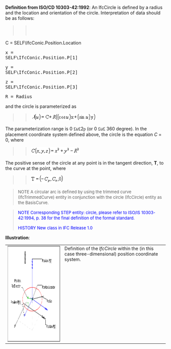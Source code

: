 ﻿**Definition from ISO/CD 10303-42:1992**: An IfcCircle is defined by a radius and the location and orientation of the circle. Interpretation of data should be as follows:

> 
>> <pre> 
C = SELF\IfcConic.Position.Location</pre><pre>x = SELF\IfcConic.Position.P[1]</pre><pre>y = SELF\IfcConic.Position.P[2]</pre><pre>z = SELF\IfcConic.Position.P[3]</pre><pre>R = Radius</pre>


> 
and the circle is parameterized as

> 
>> ![Image](../../../../../../figures/ifccircle-math1.gif)


> 
The parameterization range is 0 <font face="Symbol">&pound;</font>_u_<font face="Symbol">&pound;</font>2<font face="Symbol">p</font> (or 0 <font face="Symbol">&pound;</font>_u_<font face="Symbol">&pound;</font> 360 degree). In the placement coordinate system defined above, the circle is the equation _C_ = 0, where

> 
>> ![Image](../../../../../../figures/ifccircle-math2.gif)


> 
The positive sense of the circle at any point is in the tangent direction, **T**, to the curve at the point, where

> 
>> ![Image](../../../../../../figures/ifccircle-math3.gif)


> 
> <font size="-1">NOTE A circular arc is defined by using the trimmed
		  curve (IfcTrimmedCurve) entity in conjunction with the circle (IfcCircle)
		  entity as the BasisCurve.</font>
>

> <font size="-1" color="#0000FF">NOTE Corresponding STEP entity:
		  circle, please refer to ISO/IS 10303-42:1994, p. 38 for the final definition of
		  the formal standard. </font>
> 
> <font size="-1" color="#0000FF">HISTORY New class in IFC Release 1.0
		  </font>
>

**Illustration**:

<table cellpadding="2" cellspacing="2"> 
		<tr> 
		  <td><a href="drawings/IfcCircle-Layout1.dwf"><img src="figures/ifccircle-layout1.gif" alt="axis1 placement" width="400" height="300" border="0"></a></td> 
		  <td valign="TOP" align="LEFT">Definition of the <i>IfcCircle</i> within
			 the (in this case three-dimensional) position coordinate system.</td> 
		</tr> 
	 </table>